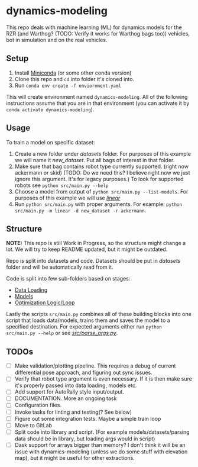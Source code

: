 # dynamics-modeling
This repo deals with machine learning (ML) for dynamics models for the RZR (and Warthog? (TODO: Verify it works for Warthog bags too)) vehicles,
bot in simulation and on the real vehicles.

## Setup
1. Install [Miniconda](https://docs.conda.io/en/latest/miniconda.html#installing) (or some other conda version)
2. Clone this repo and `cd` into folder it's cloned into.
3. Run `conda env create -f enviornment.yaml`

This will create environment named `dynamics-modeling`. All of the following instructions assume that you are in that environment (you can activate it by `conda activate dynamics-modeling`).

## Usage
To train a model on specific dataset:
1. Create a new folder under *datasets* folder. For purposes of this example we will name it *new_dataset*. Put all bags of interest in that folder.
2. Make sure that bag contains robot type currently supported. (right now ackermann or skid) (TODO: Do we need this? I believe right now we just ignore this argument. It's for legacy purposes.) To look for supported robots see `python src/main.py --help`
3. Choose a model from output of `python src/main.py --list-models`. For purposes of this example we will use [*linear*](src/models/torch_models/linear.py)
4. Run `python src/main.py` with proper arguments. For example: `python src/main.py -m linear -d new_dataset -r ackermann`.


## Structure
**NOTE:** This repo is still Work in Progress, so the structure might change a lot. We will try to keep README updated, but it might be outdated.

Repo is split into datasets and code.
Datasets should be put in *datasets* folder and will be automatically read from it.

Code is split into few sub-folders based on stages:
- [Data Loading](src/data_utils/README.md)
- [Models](src/models/README.md)
- [Optimization Logic/Loop](src/optimization_logic/README.md)

Lastly the scripts `src/main.py` combines all of these building blocks into one script that loads data/models, trains them and saves the model to a specified destination. For expected arguments either run `python src/main.py --help` or see [*src/parse_args.py*](src/parse_args.py).


## TODOs
- [ ] Make validation/plotting pipeline. This requires a debug of current differential pose approach, and figuring out sync issues.
- [ ] Verify that robot type argument is even necessary. If it is then make sure it's properly passed into data loading, models etc.
- [ ] Add support for AutoRally style input/output.
- [ ] DOCUMENTATION. More an ongoing task
- [ ] Configuration files.
- [ ] Invoke tasks for linting and testing(? See below)
- [ ] Figure out some integration tests. Maybe a simple train loop
- [ ] Move to GitLab
- [ ] Split code into library and script. (For example models/datasets/parsing data should be in library, but loading args would in script)
- [ ] Dask support for arrays bigger than memory? I don't think it will be an issue with dynamics-modeling (unless we do some stuff with elevation map), but it might be useful for other extractions.